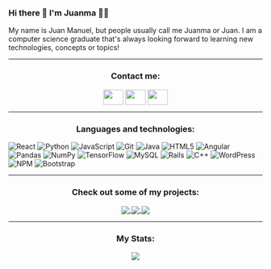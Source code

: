### Hi there 👋 I'm Juanma 👨‍💻

My name is Juan Manuel, but people usually call me Juanma or Juan. I am a computer science graduate that's always looking forward to learning new technologies, concepts or topics! 

***

<div align="center">
<h3>Contact me:</h3>
<a href="mailto:juanmaruizf@gmail.com" target="blank"><img align="center" src="https://cdn.jsdelivr.net/npm/simple-icons@3.0.1/icons/gmail.svg" alt="" height="30" width="40" /></a>
<a href="https://www.linkedin.com/in/juanmaruizf/" target="blank"><img align="center" src="https://cdn.jsdelivr.net/npm/simple-icons@3.0.1/icons/linkedin.svg" alt="" height="30" width="40" /></a>
  <a href="https://juanmaruizf.github.io/my-portfolio/" target="blank"><img align="center" src='https://cdn.jsdelivr.net/npm/simple-icons@3.0.1/icons/icloud.svg' alt="" height="30" width="40" /></a>
</div>

***

<div align="center">
  <h3>Languages and technologies:</h3>
</div>


![React](https://img.shields.io/badge/react-%2320232a.svg?style=for-the-badge&logo=react&logoColor=%2361DAFB)
![Python](https://img.shields.io/badge/python-3670A0?style=for-the-badge&logo=python&logoColor=ffdd54)
![JavaScript](https://img.shields.io/badge/javascript-%23323330.svg?style=for-the-badge&logo=javascript&logoColor=%23F7DF1E)
![Git](https://img.shields.io/badge/git-%23F05033.svg?style=for-the-badge&logo=git&logoColor=white)
![Java](https://img.shields.io/badge/java-%23ED8B00.svg?style=for-the-badge&logo=java&logoColor=white)
![HTML5](https://img.shields.io/badge/html5-%23E34F26.svg?style=for-the-badge&logo=html5&logoColor=white)
![Angular](https://img.shields.io/badge/angular-%23DD0031.svg?style=for-the-badge&logo=angular&logoColor=white)
![Pandas](https://img.shields.io/badge/pandas-%23150458.svg?style=for-the-badge&logo=pandas&logoColor=white)
![NumPy](https://img.shields.io/badge/numpy-%23013243.svg?style=for-the-badge&logo=numpy&logoColor=white)
![TensorFlow](https://img.shields.io/badge/TensorFlow-%23FF6F00.svg?style=for-the-badge&logo=TensorFlow&logoColor=white)
![MySQL](https://img.shields.io/badge/mysql-%2300f.svg?style=for-the-badge&logo=mysql&logoColor=white)
![Rails](https://img.shields.io/badge/rails-%23CC0000.svg?style=for-the-badge&logo=ruby-on-rails&logoColor=white)
![C++](https://img.shields.io/badge/c++-%2300599C.svg?style=for-the-badge&logo=c%2B%2B&logoColor=white)
![WordPress](https://img.shields.io/badge/WordPress-%23117AC9.svg?style=for-the-badge&logo=WordPress&logoColor=white)
![NPM](https://img.shields.io/badge/NPM-%23000000.svg?style=for-the-badge&logo=npm&logoColor=white)
![Bootstrap](https://img.shields.io/badge/bootstrap-%23563D7C.svg?style=for-the-badge&logo=bootstrap&logoColor=white)


***

<div align="center">
<h3>Check out some of my projects:</h3>
<a href="https://github.com/JuanmaRuizF/NY-Traffic-Prediction">
  <img align="center" src="https://github-readme-stats.vercel.app/api/pin/?username=JuanmaRuizF&repo=NY-Traffic-Prediction" />
</a>
<a href="https://github.com/JuanmaRuizF/classic-fun-games">
  <img align="center" src="https://github-readme-stats.vercel.app/api/pin/?username=JuanmaRuizF&repo=classic-fun-games" />
</a>
  <a href="https://github.com/JuanmaRuizF/Dulce-Capricho">
  <img align="center" src="https://github-readme-stats.vercel.app/api/pin/?username=JuanmaRuizF&repo=Dulce-Capricho" />
</a>
</div>

***

<div align="center">
<h3>My Stats:</h3>
  <img src="https://github-readme-stats.vercel.app/api?username=JuanmaRuizF&show_icons=true&theme=radical" >


</div>



<!--
**JuanmaRuizF/JuanmaRuizF** is a ✨ _special_ ✨ repository because its `README.md` (this file) appears on your GitHub profile.

Here are some ideas to get you started:

- 🔭 I’m currently working on ...
- 🌱 I’m currently learning ...
- 👯 I’m looking to collaborate on ...
- 🤔 I’m looking for help with ...
- 💬 Ask me about ...
- 📫 How to reach me: ...
- 😄 Pronouns: ...
- ⚡ Fun fact: ...
-->
